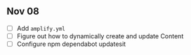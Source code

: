 ## Nov 08

- [ ] Add `amplify.yml`
- [ ] Figure out how to dynamically create and update Content
- [ ] Configure npm dependabot updatesit
